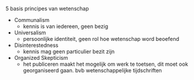 5 basis principes van wetenschap

- Communalism
	- kennis is van iedereen, geen bezig
- Universalism
	- persoonlijke identiteit, geen rol hoe wetenschap word beoefend
- Disinterestedness
	- kennis mag geen particulier bezit zijn
- Organized Skepticism
	- het publiceren maakt het mogelijk om werk te toetsen, dit moet ook georganiseerd gaan. bvb wetenschappelijke tijdschriften

